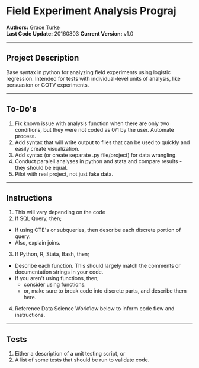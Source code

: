 # Field Experiment Analysis Prograj
**Authors:** <a href=mailto:gturkeaflcio.org>Grace Turke</a>  
**Last Code Update:** 20160803
**Current Version:** v1.0

---
## Project Description  
Base syntax in python for analyzing field experiments using logistic regression. Intended for tests with individual-level units of analysis, like persuasion or GOTV experiments.

---
## To-Do's
1. Fix known issue with analysis function when there are only two conditions, but they were not coded as 0/1 by the user. Automate process.
2. Add syntax that will write output to files that can be used to quickly and easily create visualization.
3. Add syntax (or create separate .py file/project) for data wrangling.
4. Conduct paralell analyses in python and stata and compare results - they should be equal.
5. Pilot with real project, not just fake data.

---
## Instructions
1. This will vary depending on the code
2. If SQL Query, then;
  * If using CTE's or subqueries, then describe each discrete portion of query.
  * Also, explain joins.
3. If Python, R, Stata, Bash, then;
  * Describe each function. This should largely match the comments or documentation strings in your code.
  * If you aren't using functions, then;
    * consider using functions.
    * or, make sure to break code into discrete parts, and describe them here.
4. Reference Data Science Workflow below to inform code flow and instructions.

---
## Tests
1. Either a description of a unit testing script, or
2. A list of some tests that should be run to validate code.

